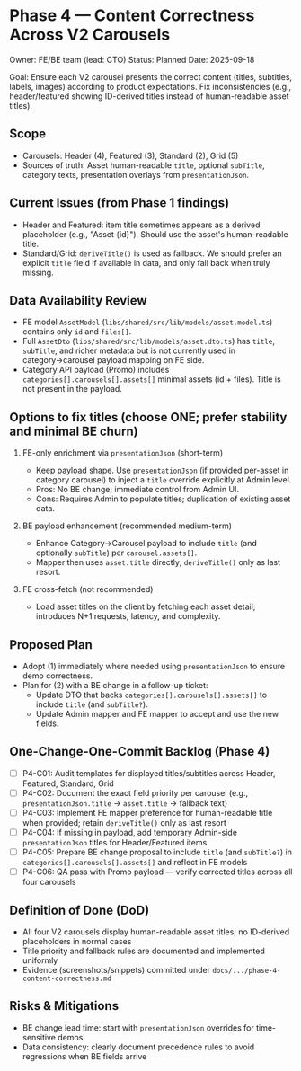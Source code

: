 # Phase 4 — Content Correctness Across V2 Carousels

Owner: FE/BE team (lead: CTO)
Status: Planned
Date: 2025-09-18

Goal: Ensure each V2 carousel presents the correct content (titles, subtitles, labels, images) according to product expectations. Fix inconsistencies (e.g., header/featured showing ID-derived titles instead of human-readable asset titles).

## Scope
- Carousels: Header (4), Featured (3), Standard (2), Grid (5)
- Sources of truth: Asset human-readable `title`, optional `subTitle`, category texts, presentation overlays from `presentationJson`.

## Current Issues (from Phase 1 findings)
- Header and Featured: item title sometimes appears as a derived placeholder (e.g., "Asset {id}"). Should use the asset's human-readable title.
- Standard/Grid: `deriveTitle()` is used as fallback. We should prefer an explicit `title` field if available in data, and only fall back when truly missing.

## Data Availability Review
- FE model `AssetModel` (`libs/shared/src/lib/models/asset.model.ts`) contains only `id` and `files[]`.
- Full `AssetDto` (`libs/shared/src/lib/models/asset.dto.ts`) has `title`, `subTitle`, and richer metadata but is not currently used in category→carousel payload mapping on FE side.
- Category API payload (Promo) includes `categories[].carousels[].assets[]` minimal assets (id + files). Title is not present in the payload.

## Options to fix titles (choose ONE; prefer stability and minimal BE churn)
1) FE-only enrichment via `presentationJson` (short-term)  
   - Keep payload shape. Use `presentationJson` (if provided per-asset in category carousel) to inject a `title` override explicitly at Admin level.  
   - Pros: No BE change; immediate control from Admin UI.  
   - Cons: Requires Admin to populate titles; duplication of existing asset data.

2) BE payload enhancement (recommended medium-term)  
   - Enhance Category→Carousel payload to include `title` (and optionally `subTitle`) per `carousel.assets[]`.  
   - Mapper then uses `asset.title` directly; `deriveTitle()` only as last resort.

3) FE cross-fetch (not recommended)  
   - Load asset titles on the client by fetching each asset detail; introduces N+1 requests, latency, and complexity.

## Proposed Plan
- Adopt (1) immediately where needed using `presentationJson` to ensure demo correctness.  
- Plan for (2) with a BE change in a follow-up ticket:
  - Update DTO that backs `categories[].carousels[].assets[]` to include `title` (and `subTitle?`).
  - Update Admin mapper and FE mapper to accept and use the new fields.

## One-Change-One-Commit Backlog (Phase 4)
- [ ] P4-C01: Audit templates for displayed titles/subtitles across Header, Featured, Standard, Grid
- [ ] P4-C02: Document the exact field priority per carousel (e.g., `presentationJson.title` → `asset.title` → fallback text)
- [ ] P4-C03: Implement FE mapper preference for human-readable title when provided; retain `deriveTitle()` only as last resort
- [ ] P4-C04: If missing in payload, add temporary Admin-side `presentationJson` titles for Header/Featured items
- [ ] P4-C05: Prepare BE change proposal to include `title` (and `subTitle?`) in `categories[].carousels[].assets[]` and reflect in FE models
- [ ] P4-C06: QA pass with Promo payload — verify corrected titles across all four carousels

## Definition of Done (DoD)
- All four V2 carousels display human-readable asset titles; no ID-derived placeholders in normal cases
- Title priority and fallback rules are documented and implemented uniformly
- Evidence (screenshots/snippets) committed under `docs/.../phase-4-content-correctness.md`

## Risks & Mitigations
- BE change lead time: start with `presentationJson` overrides for time-sensitive demos
- Data consistency: clearly document precedence rules to avoid regressions when BE fields arrive
